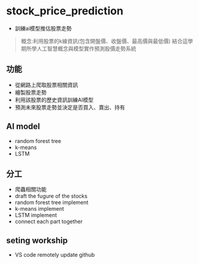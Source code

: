 # stock_price_prediction
* 訓練ai模型推估股票走勢
>概念:利用股票的k線資訊(包含開盤價、收盤價、最高價與最低價) 結合這學期所學人工智慧概念與模型實作預測股價走勢系統
## 功能
* 從網路上爬取股票相關資訊
* 繪製股票走勢
* 利用該股票的歷史資訊訓練AI模型
* 預測未來股票走勢並決定是否買入、賣出、持有

## AI model
* random forest tree
* k-means
* LSTM

## 分工
* 爬蟲相關功能
* draft the fugure of the stocks
* random forest tree implement
* k-means implement
* LSTM implement
* connect each part together

## seting workship
* VS code remotely update github 
